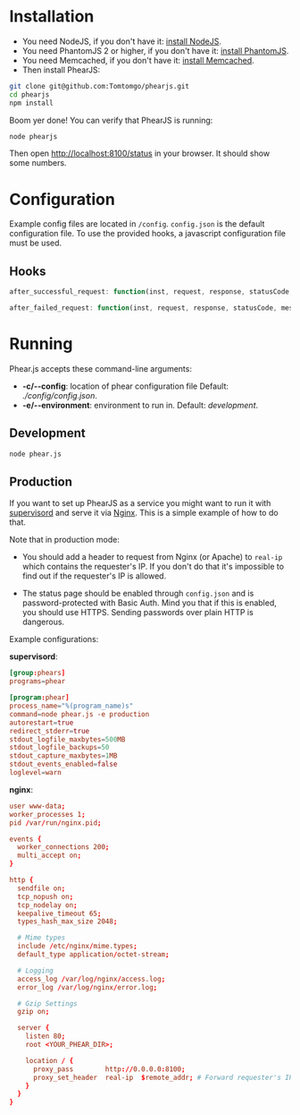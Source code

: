# Installation

- You need NodeJS, if you don't have it: [install NodeJS](http://nodejs.org/download/).
- You need PhantomJS 2 or higher, if you don't have it: [install PhantomJS](http://phantomjs.org/download.html).
- You need Memcached, if you don't have it: [install Memcached](https://code.google.com/p/memcached/wiki/NewInstallFromPackage).
- Then install PhearJS:

```bash
git clone git@github.com:Tomtomgo/phearjs.git
cd phearjs
npm install
```

Boom yer done! You can verify that PhearJS is running:

```bash
node phearjs
```

Then open [http://localhost:8100/status](http://localhost:8100/status) in your browser. It
should show some numbers.

# Configuration

Example config files are located in `/config`. `config.json` is the default configuration file. To use the provided hooks, a javascript configuration file must be used.

## Hooks

```js
after_successful_request: function(inst, request, response, statusCode, body) {}
```

```js
after_failed_request: function(inst, request, response, statusCode, message) {}
```

# Running

Phear.js accepts these command-line arguments:

- **-c/--config**: location of phear configuration file
  Default: *./config/config.json*.
- **-e/--environment**: environment to run in.
  Default: *development*.

## Development

```bash
node phear.js
```

## Production

If you want to set up PhearJS as a service you might want to run it with [supervisord](http://supervisord.org/) and serve it via [Nginx](http://nginx.org/). This is a simple example of how to do that.

Note that in production mode:

* You should add a header to request from Nginx (or Apache) to `real-ip` which contains
the requester's IP. If you don't do that it's impossible to find out if the requester's IP
is allowed.

* The status page should be enabled through `config.json` and is password-protected with
Basic Auth. Mind you that if this is enabled, you should use HTTPS. Sending passwords over
plain HTTP is dangerous.

Example configurations:

**supervisord**:

``` conf
[group:phears]
programs=phear

[program:phear]
process_name="%(program_name)s"
command=node phear.js -e production
autorestart=true
redirect_stderr=true
stdout_logfile_maxbytes=500MB
stdout_logfile_backups=50
stdout_capture_maxbytes=1MB
stdout_events_enabled=false
loglevel=warn
```

**nginx**:

``` conf
user www-data;
worker_processes 1;
pid /var/run/nginx.pid;

events {
  worker_connections 200;
  multi_accept on;
}

http {
  sendfile on;
  tcp_nopush on;
  tcp_nodelay on;
  keepalive_timeout 65;
  types_hash_max_size 2048;

  # Mime types
  include /etc/nginx/mime.types;
  default_type application/octet-stream;

  # Logging
  access_log /var/log/nginx/access.log;
  error_log /var/log/nginx/error.log;

  # Gzip Settings
  gzip on;

  server {
    listen 80;
    root <YOUR_PHEAR_DIR>;

    location / {
      proxy_pass        http://0.0.0.0:8100;
      proxy_set_header  real-ip  $remote_addr; # Forward requester's IP.
    }
  }
}
```
